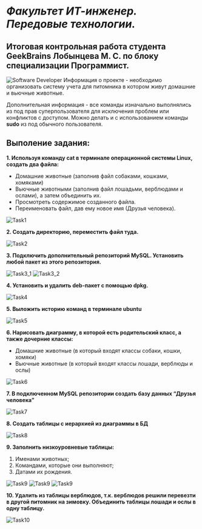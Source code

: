 # ***Факультет ИТ-инженер. Передовые технологии.***
## Итоговая контрольная работа студента GeekBrains Лобынцева М. С. по блоку специализации **Программист**.
![Software Developer](/images/Software%20Developer.jpg)
Информация о проекте - необходимо организовать систему учета для питомника в котором живут домашние и вьючные животные.

Дополнительная информация - все команды изначально выполнялись из под прав суперпользователя для исключения проблем или конфликтов с доступом. Можно делать и с использованием команды **sudo** из под обычного пользователя.

## **Выполение задания:**

**1. Используя команду cat в терминале операционной системы Linux, создать два файла:**
* Домашние животные (заполнив файл собаками, кошками,
хомяками)
* Вьючные животными (заполнив файл лошадьми, верблюдами и
ослами), а затем объединить их. 
* Просмотреть содержимое созданного файла.
* Переименовать файл, дав ему новое имя (Друзья человека).

![Task1](/tasks/Task1.png)

**2. Создать директорию, переместить файл туда.**

![Task2](/tasks/Task2.png)

**3. Подключить дополнительный репозиторий MySQL. Установить любой пакет из этого репозитория.**

![Task3_1](/tasks/Task3_1.png)
![Task3_2](/tasks/Task3_2.png)

**4. Установить и удалить deb-пакет с помощью dpkg.**

![Task4](/tasks/Task4.png)

**5. Выложить историю команд в терминале ubuntu**

![Task5](/tasks/Task5.png)

**6. Нарисовать диаграмму, в которой есть родительский класс, а также дочерние классы:**
* Домашние животные (в который входят классы собаки, кошки, хомяки)
* Вьючные животные (в который входят классы лошади, верблюды и ослы)

![Task6](/tasks/Task6.png)

**7. В подключенном MySQL репозитории создать базу данных “Друзья человека”**

![Task7](/tasks/Task7.png)

**8. Создать таблицы с иерархией из диаграммы в БД**

![Task8](/tasks/Task8.png)

**9. Заполнить низкоуровневые таблицы:**
 1. Именами животных;
 2. Командами, которые они выполняют;
 3. Датами их рождения.

 ![Task9](/tasks/Task9_1.png)
 ![Task9](/tasks/Task9_2.png)
 ![Task9](/tasks/Task9_3.png)

 **10. Удалить из таблицы верблюдов, т.к. верблюдов решили перевезти в другой питомник на зимовку. Объединить таблицы лошади и ослы в одну таблицу.**

 ![Task10](/tasks/Task10.png)